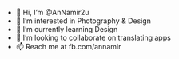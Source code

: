 - 👋 Hi, I’m @AnNamir2u
- 👀 I’m interested in Photography & Design
- 🌱 I’m currently learning Design
- 💞️ I’m looking to collaborate on translating apps
- 📫 Reach me at fb.com/annamir

<!---
AnNamir2u/AnNamir2u is a ✨ special ✨ repository because its `README.md` (this file) appears on your GitHub profile.
You can click the Preview link to take a look at your changes.
--->
